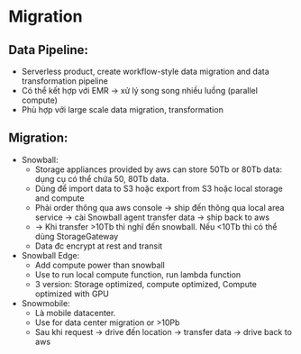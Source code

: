 # Migration

## Data Pipeline:
 - Serverless product, create workflow-style data migration and data transformation pipeline
 - Có thể kết hợp với EMR -> xử lý song song nhiều luồng (parallel compute)
 - Phù hợp với large scale data migration, transformation
 
## Migration:
  - Snowball: 
    - Storage appliances provided by aws can store 50Tb or 80Tb data: dụng cụ có thể chứa 50, 80Tb data.
    - Dùng để import data to S3 hoặc export from S3 hoặc local storage and compute
    - Phải order thông qua aws console -> ship đến thông qua local area service -> cài Snowball agent transfer data -> ship 
  back to aws
    - -> Khi transfer >10Tb thì nghĩ đến snowball. Nếu <10Tb thì có thể dùng StorageGateway
    - Data đc encrypt at rest and transit
  - Snowball Edge:
    - Add compute power than snowball
    - Use to run local compute function, run lambda function
    - 3 version: Storage optimized, compute optimized, Compute optimized with GPU
  - Snowmobile:
    - Là mobile datacenter. 
    - Use for data center migration or >10Pb
    - Sau khi request -> drive đến location -> transfer data -> drive back to aws
